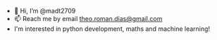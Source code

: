 - 👋 Hi, I’m @madt2709
- 📫 Reach me by email theo.roman.dias@gmail.com
- I'm interested in python development, maths and machine learning!


<!---
madt2709/madt2709 is a ✨ special ✨ repository because its `README.md` (this file) appears on your GitHub profile.
You can click the Preview link to take a look at your changes.
--->

